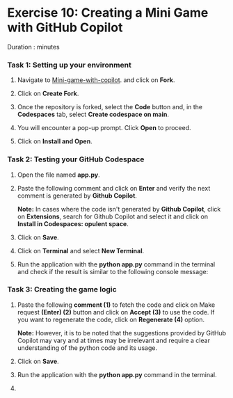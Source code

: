# Exercise 10: Creating a Mini Game with GitHub Copilot

Duration :   minutes



### Task 1: Setting up your environment

1. Navigate to [Mini-game-with-copilot](https://github.com/MicrosoftDocs/mslearn-challenge-project-create-mini-game-with-copilot). and click on **Fork**.

1. Click on **Create Fork**.

1. Once the repository is forked, select the **Code** button and, in the **Codespaces** tab, select **Create codespace on main**.

1. You will encounter a pop-up prompt. Click **Open** to proceed.

1. Click on **Install and Open**.



### Task 2: Testing your GitHub Codespace

1. Open the file named **app.py**.

1. Paste the following comment and click on **Enter** and verify the next comment is generated by **Github Copilot**.

      **Note:** In cases where the code isn't generated by **Github Copilot**, click on **Extensions**, search for Github Copilot and select it and click on **Install in Codespaces: opulent space**.

1. Click on **Save**.
   
1. Click on **Terminal** and select **New Terminal**.

1. Run the application with the **python app.py** command in the terminal and check if the result is similar to the following console message:


### Task 3: Creating the game logic

1. Paste the following **comment (1)** to fetch the code and click on Make request **(Enter) (2)** button and click on **Accept (3)** to use the code. If you want to regenerate the code, click on **Regenerate (4)** option.

   **Note:** However, it is to be noted that the suggestions provided by GitHub Copilot may vary and at times may be irrelevant and require a clear understanding of the python code and its usage.

1. Click on **Save**.

1. Run the application with the **python app.py** command in the terminal.

1. 
